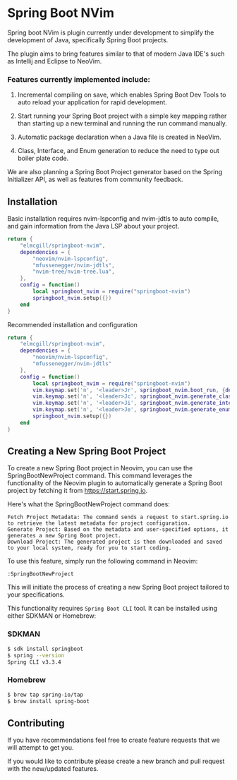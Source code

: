 # Spring Boot NVim

Spring boot NVim is plugin currently under development to simplify the development of Java, specifically Spring Boot projects.

The plugin aims to bring features similar to that of modern Java IDE's such as Intellij and Eclipse to NeoVim.

### Features currently implemented include:

1. Incremental compiling on save, which enables Spring Boot Dev Tools to auto reload your application for rapid development.

2. Start running your Spring Boot project with a simple key mapping rather than starting up a new terminal and running the run command manually.

3. Automatic package declaration when a Java file is created in NeoVim.

4. Class, Interface, and Enum generation to reduce the need to type out boiler plate code.

We are also planning a Spring Boot Project generator based on the Spring Initializer API, as well as features from community feedback.

## Installation

Basic installation requires nvim-lspconfig and nvim-jdtls to auto compile, and gain information from the Java LSP about your project.

```lua
return {
    "elmcgill/springboot-nvim",
    dependencies = {
        "neovim/nvim-lspconfig",
        "mfussenegger/nvim-jdtls",
        "nvim-tree/nvim-tree.lua",
    },
    config = function()
        local springboot_nvim = require("springboot-nvim")
        springboot_nvim.setup({})
    end
}
```

Recommended installation and configuration

```lua
return {
    "elmcgill/springboot-nvim",
    dependencies = {
        "neovim/nvim-lspconfig",
        "mfussenegger/nvim-jdtls"
    },
    config = function()
        local springboot_nvim = require("springboot-nvim")
        vim.keymap.set('n', '<leader>Jr', springboot_nvim.boot_run, {desc = "Spring Boot Run Project"})
        vim.keymap.set('n', '<leader>Jc', springboot_nvim.generate_class, {desc = "Java Create Class"})
        vim.keymap.set('n', '<leader>Ji', springboot_nvim.generate_interface, {desc = "Java Create Interface"})
        vim.keymap.set('n', '<leader>Je', springboot_nvim.generate_enum, {desc = "Java Create Enum"})
        springboot_nvim.setup({})
    end
}
```

## Creating a New Spring Boot Project

To create a new Spring Boot project in Neovim, you can use the SpringBootNewProject command. This command leverages the functionality of the Neovim plugin to automatically generate a Spring Boot project by fetching it from https://start.spring.io.

Here's what the SpringBootNewProject command does:

    Fetch Project Metadata: The command sends a request to start.spring.io to retrieve the latest metadata for project configuration.
    Generate Project: Based on the metadata and user-specified options, it generates a new Spring Boot project.
    Download Project: The generated project is then downloaded and saved to your local system, ready for you to start coding.

To use this feature, simply run the following command in Neovim:

```vim
:SpringBootNewProject
```
This will initiate the process of creating a new Spring Boot project tailored to your specifications.

This functionality requires `Spring Boot CLI` tool.
It can be installed using either SDKMAN or Homebrew:
### SDKMAN
```sh
$ sdk install springboot
$ spring --version
Spring CLI v3.3.4
```
### Homebrew
```sh
$ brew tap spring-io/tap
$ brew install spring-boot
```

## Contributing

If you have recommendations feel free to create feature requests that we will attempt to get you.

If you would like to contribute please create a new branch and pull request with the new/updated features.
